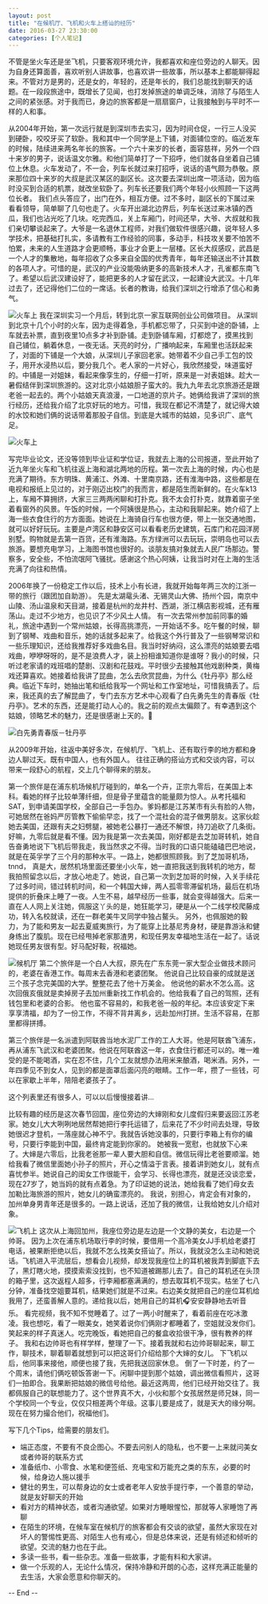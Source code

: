 ```yaml
---
layout: post
title: "在候机厅、飞机和火车上搭讪的经历"
date: 2016-03-27 23:30:00
categories: [个人笔记]
---
```


不管是坐火车还是坐飞机，只要客观环境允许，我都喜欢和座位旁边的人聊天。因为自身还算面善，喜欢听别人讲故事，也喜欢讲一些故事，所以基本上都能聊得起来。不管对方是男的，还是女的，年轻的，还是年长的，我们总能找到聊天的话题。在一段段旅途中，既增长了见闻，也打发掉旅途的单调乏味，消除了与陌生人之间的紧张感。对于我而已，身边的旅客都是一扇扇窗户，让我接触到与平时不一样的人和事。

从2004年开始，第一次远行就是到深圳市去实习，因为时间仓促，一行三人没买到硬卧，咬咬牙买了软卧。我和其中一个同学是上下铺，对面铺位空的。临近发车的时候，陆续进来两名年长的旅客。一个六十来岁的长者，面容慈祥，另外一个四十来岁的男子，说话温文尔雅。和他们简单打了一下招呼，他们就各自坐着自己铺位上休息。火车发动了，不一会，列车长就过来打招呼，说话的语气颇为恭敬。原来那位四十来岁的大叔是武汉某区的副区长。这次要去深圳出席一项活动，因为临时没买到合适的机票，就改坐软卧了。列车长还要我们两个年轻小伙照顾一下这两位长者。 我们点头答应了，出门在外，相互方便。过不多时，副区长的下属过来看看领导，简单聊了几句也走了。火车开出湖北边界后，列车长送过来冰镇的西瓜，我们也沾光吃了几块。吃完西瓜，关上车厢门，时间还早，大爷、大叔就和我们亲切攀谈起来了。大爷是一名退休工程师，对我们做软件很感兴趣，说年轻人多学技术，把基础打扎实，多请教有工作经验的同事，多动手，科技攻关要不怕苦不怕累，未来的人生道路才会更顺畅，事业才会更上一层楼。区长大叔感叹，武昌是一个人才的集散地，每年招收了众多来自全国的优秀青年，每年还输送出不计其数的各项人才。可惜的是，武汉的产业没能吸纳更多的高新技术人才，孔雀都东南飞了。希望以后武汉建设好了，能把更多的人才留在武汉，一起建设大武汉。十几年过去了，还记得他们二位的一席话。长者的教诲，给我们深圳之行增添了信心和勇气。

![火车上](http://upload-images.jianshu.io/upload_images/1647554-2bc8c77ce9bfb7e0.png?imageMogr2/auto-orient/strip%7CimageView2/2/w/1240)
我在深圳实习一个月后，转到北京一家互联网创业公司做项目。 从深圳到北京十几个小时的火车，因为走得着急，手机都忘带了，只买到中途的卧铺，上车就去补票，直到夜里10点多才补到卧铺。走到卧铺车厢，灯都熄了，摸黑找到自己铺位，躺着休息，一夜无话。天亮的时分，广播响起来，车厢里也活跃起来了，对面的下铺是一个大娘，从深圳儿子家回老家。她带着不少自己手工包的饺子，用开水浸热以后，要分我几个。老人家的一片好心，我欣然接受，味道蛮好的。中铺是一对姐妹，看起来像孪生的，仔细一打听，原来是一对表姐妹。趁大一暑假结伴到深圳旅游的。这对北京小姑娘胆子蛮大的。我九九年去北京旅游还是跟老爸一起去的。两个小姑娘天真浪漫，一口地道的京片子。她俩给我讲了深圳的旅行经历，还给我介绍了北京好玩的地方。可惜，我现在都记不清楚了，就记得大娘的水饺和她们俩的说话带着那股子自信。到底是大城市的姑娘，见多识广、底气足。

![火车上](http://upload-images.jianshu.io/upload_images/1647554-732d21085ae1074e.png?imageMogr2/auto-orient/strip%7CimageView2/2/w/1240)

写完毕业论文，还没等领到毕业证和学位证，我就去上海的公司报道，至此开始了近九年坐火车和飞机往返上海和湖北两地的历程。第一次去上海的时候，内心也是充满了期待。东方明珠、黄浦江、外滩、十里南京路，还有淮海中路，这些都是在电视和报纸上见过的，对于刚迈出校门的我而言，都是陌生而新鲜的。在火车k13上，车厢不算拥挤，大家三三两两闲聊和打扑克。我不太会打扑克，就靠着窗子坐着看窗外的风景。午饭的时候，一个阿姨很是热心，主动和我聊起来。她介绍了上海一些衣食住行的方方面面。她说在上海骑自行车也很方便，带上一张交通地图，就可以好好玩玩。主要是卢湾区和静安区可以看看老历史建筑，石库门和花园洋房别墅。购物就是去第一百货，还有淮海路。东方绿洲可以去玩玩，崇明岛也可以去旅游。要想充电学习，上海图书馆也很好的。谈朋友搞对象就去人民广场那边。警察多，安全些，不怕流氓阿飞骚扰。感谢这个热心阿姨，让我当时对在上海的生活充满了向往和热情。

2006年换了一份稳定工作以后，技术上小有长进，我就开始每年两三次的江浙一带的旅行（跟团加自助游）。 先是太湖鼋头渚、无锡灵山大佛、扬州个园，南京中山陵、汤山温泉和天目湖，接着是杭州的龙井村、西湖，浙江横店影视城，还有雁荡山。走过不少地方，也见识了不少风土人情。 有一次去常州参加前同事的婚礼，旅途中遇到一个常州姑娘，长得高挑漂亮，一开始话不多。吃午餐的时候，聊到了钢琴、戏曲和音乐，她的话就多起来了。给我这个外行普及了一些钢琴常识和一些乐理知识，还给我推荐好多戏曲名目。我当时好纳闷，这么漂亮的姑娘要去唱戏曲，咿咿呀呀的，是不是浪费人才，装上扮相谁知道你是谁呀？我小的时候，只听过老家请的戏班唱的楚剧、汉剧和花鼓戏。平时很少去接触其他戏剧种类，黄梅戏还算喜欢。她接着给我讲了昆曲，怎么去欣赏昆曲，为什么《牡丹亭》那么经典。临近下车时，她抽出笔和纸给我写一个网址和工作室地址，可惜我搞丢了。后来，我还真的去了解昆曲了，专门去东方艺术中心观看了白先勇先生的青春版《牡丹亭》。艺术的东西，还是能打动人心的。我之前的观点太偏颇了。有幸遇到这个姑娘，领略艺术的魅力，还是很感谢上天的。🙏

![白先勇青春版－牡丹亭](http://upload-images.jianshu.io/upload_images/1647554-55ff4bf616d71a16.png?imageMogr2/auto-orient/strip%7CimageView2/2/w/1240)

从2009年开始，往返中美好多次，在候机厅、飞机上、还有取行李的地方都和身边人聊过天。既有中国人，也有外国人。 往往正确的搭讪方式和交谈内容，可以带来一段舒心的航程，交上几个聊得来的朋友。 

第一个旅伴是在浦东机场候机厅碰到的，单名一个卉，正宗九零后，在美国上本科。看她的样子比较单薄纤细，但是骨子里蕴含的能量颇为惊人。从考托福和SAT，到申请美国学校，全部自己一手包办。爹妈都是江苏某市有头有脸的人物，可她居然在爸妈严厉管教下偷偷早恋，找了一个混社会的混子做男朋友。这家伙趁她去美国，还跟有夫之妇劈腿，被她老公暴打一通还不解恨，持刀追砍了几条街。好嘛，九零后就是看不懂。因为我是第一次去美国，刚好都是去芝加哥转机，她自告奋勇地说下飞机后带我走，我当然求之不得。当时我的口语只能磕磕巴巴地说，就是在英孚学了三个月的那种水平。一路上，她都很照顾我。到了芝加哥机场，tnnd， 真是大，居然机场里面还要坐小火车，她一直把我送到我转机的地方，帮我拍照留念以后，才放心地走了。她说，自己第一次到芝加哥的时候，入关手续花了过多时间，错过转机时间，和一个韩国大婶，两人孤零零滞留机场，最后在机场提供的折叠床上睡了一夜。人生不易，越早经历一些事，就会变得越强大。后来一直在人人网上关注她，佩服这丫头的是，她狂能学习，硬是从一个二线学校爬藤成功，转入名校就读，还在一群老美牛叉同学中独占鳌头。 另外，也佩服她的毅力，为了能和男友一起去夏威夷旅行，为了能穿上比基尼秀身材，硬是靠游泳和健身练出了腹肌。现在已经甩掉老家那渣男，和现任男友幸福地生活在一起了。话说她现任男友很有型。好马配好鞍，祝福她。


![候机厅](http://upload-images.jianshu.io/upload_images/1647554-dc804ccdaca52b09.png?imageMogr2/auto-orient/strip%7CimageView2/2/w/1240)
第二个旅伴是一个白人大叔，原先在广东东莞一家大型企业做技术顾问的，老婆在香港工作。每周末去香港和老婆团聚。 他说自己比较自豪的成就是送三个孩子念完美国的大学。整整花去了他十万美金。 他说他的薪水不怎么高。这次回俄亥俄就是卖掉房子去加州重新找工作机会的。他给我看了自己的驾照，还有钱包里和老婆的合影。 他也蛮不容易的，和我老爸一般的年纪。本应该安定下来享享清福，却为了一份工作，不得不背井离乡，远赴加州打拼。生活不容易，在那里都得拼搏。

第三个旅伴是一名派遣到阿联酋当地水泥厂工作的工人大哥。他是阿联酋飞浦东，再从浦东飞武汉和老婆团聚。他说在阿联酋这一年，衣食住行都还可以的。唯一难受的是不能喝酒，实在忍不住，几个工友就想办法用米来酿酒，喝米酒。另外，一年四季见不到女人，见到的都是面罩后面闪亮的眼睛。工作一年，攒了一些钱，可以在家歇上半年，陪陪老婆孩子了。

这个列表里还有很多人，可以以后慢慢接着讲...

比较有趣的经历是这次春节回国，座位旁边的大婶刚和女儿度假归来要返回江苏老家。她女儿大大咧咧地居然帮她把行李托运错了，后来花了不少时间去处理，导致她很迟才登机，一落座就心神不宁。我就告诉她没事的，只要行李箱上有你的编号，只要行李能到中国，最终肯定能到你家的。 她被我一宽慰，也就放下心来了。大婶是六零后，比我老爸那一辈人要大胆和自信。微信玩得比老爸要顺溜。她给我看了微信里面她小孙子的照片，开心之情溢于言表。接着讲到她女儿，就有点喜忧参半。她说自己的闺女工作很能干，会学习、长得也漂亮，就是还没谈恋爱，现在27岁了，她当妈的就有点着急。为了印证她的说法，她给我看了她们母女去加勒比海旅游的照片，她女儿的确蛮漂亮的。 我说，别担心，肯定会有对象的，加州单身男青年还是很多的。一路上说话，还加了我的微信，让我给她女儿介绍对象。 

![飞机上](http://upload-images.jianshu.io/upload_images/1647554-df71f99340f00042.png?imageMogr2/auto-orient/strip%7CimageView2/2/w/1240)
这次从上海回加州，我座位旁边是左边是一个文静的美女，右边是一个帅哥。 因为上次在浦东机场取行李的时候，要借用一个高冷美女JJ手机给老婆打电话，被果断拒绝以后，我就不怎么找美女搭讪了。所以，我就没怎么主动和她说话。飞机进入平流层后，想看会儿视频，却发现我座位上的耳机被我弄到脚底下去了，黑灯瞎火地，摸摸索索没找到，也不知道被踢那儿去了。自己的耳机还在头顶的箱子里，这次返程人超多，行李厢都塞满满的，想去取耳机不现实。枯坐了七八分钟，准备找空姐要耳机，结果她们就是不过来。右边美女就把自己的座位耳机给我用了，还蛮善解人意的。递给我以后，她用自己的耳机🎧安安静静地去听音乐。 看完视频，我不知不觉睡着了。过了一两小时醒来了，看着前座在吃冰激凌。我也想吃，看了一眼美女，她笑着说你们俩刚才都睡着了，空姐就没发你们。笑起来的样子真迷人。吃完晚饭，看她把自己的餐盒收拾很干净，很有教养的样子。 我和右边帅哥也有样学样，整理了一下。接着我就和右边帅哥聊起来，聊工作，聊技术，聊着聊着就想到可以把这哥们介绍给那个大婶的女儿。 下飞机以后，他同事来接他，顺便也接了我，先把我送回家休息。 倒了一下时差，约了一个周末，请他们俩吃顿饭答谢一下。闲聊中提到那个姑娘，调出微信看照片，这哥们一拍即合。我果断把姑娘的微信号给他。最近这两周，他们已经开始交往了。我都佩服自己的联想能力了。这个世界真不大，小伙和那个女孩居然是师兄妹，同一个学校同一个专业，仅仅只相差两个年级。这事儿要是成了，就是天大的缘分啊。现在在努力撮合他们，祝福他们。

写下几个Tips，给需要的朋友们。  
- 端正态度，不要有不良企图心。不要去问别人的隐私，也不要一上来就问美女或者帅哥的联系方式  
- 准备纸巾、小零食、水笔和便签纸、充电宝和万能充之类的东东，必要的时候，给身边人施以援手  
- 健壮的男生，可以帮身边的女士或者老年人安放手提行李，一个善意的举动，就是友好聊天的开始  
- 看对方的精神状态，或者沟通欲望。如果对方睡眼惺忪，那就等人家睡饱了再聊   
-   在陌生的环境，在候车室在候机厅的旅客都会有交谈的欲望，虽然大家现在对坏人的警惕性更高、对陌生人也有戒心，但是总体来说，还是有倾述和倾听的欲望。交流的魅力也在于此。  
- 多读一些书，看一些杂志。准备一些故事，才能有料和大家讲。  
- 做一个乐观的人，无论什么情况，保持冷静和开朗的心态，这样充满正能量的去生活，大家会愿意和你聊天的。  

-- End --  
